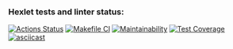 ### Hexlet tests and linter status:
[![Actions Status](https://github.com/Chudilo4/python-project-lvl2/workflows/hexlet-check/badge.svg)](https://github.com/Chudilo4/python-project-lvl2/actions)
[![Makefile CI](https://github.com/Chudilo4/python-project-lvl2/actions/workflows/makefile.yml/badge.svg)](https://github.com/Chudilo4/python-project-lvl2/actions/workflows/makefile.yml)
[![Maintainability](https://api.codeclimate.com/v1/badges/5b57ffb477ef6776159b/maintainability)](https://codeclimate.com/github/Chudilo4/python-project-lvl2/maintainability)
[![Test Coverage](https://api.codeclimate.com/v1/badges/5b57ffb477ef6776159b/test_coverage)](https://codeclimate.com/github/Chudilo4/python-project-lvl2/test_coverage)
[![asciicast](https://asciinema.org/a/Ik5Y1fbyuU6OfxXCP09Ppz0QP.svg)](https://asciinema.org/a/Ik5Y1fbyuU6OfxXCP09Ppz0QP)
